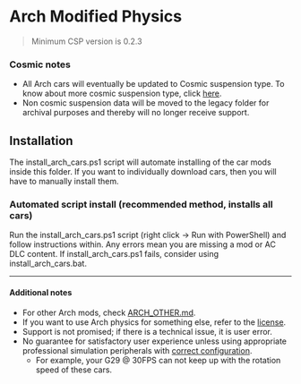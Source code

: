 # Arch Modified Physics
> Minimum CSP version is 0.2.3
### Cosmic notes
* All Arch cars will eventually be updated to Cosmic suspension type. To know about more cosmic suspension type, click [here](https://github.com/ac-custom-shaders-patch/acc-extension-config/wiki/Cars-%E2%80%93-Cosmic-Suspension "GitHub").
* Non cosmic suspension data will be moved to the legacy folder for archival purposes and thereby will no longer receive support.
## Installation
The install_arch_cars.ps1 script will automate installing of the car mods inside this folder. If you want to individually download cars, then you will have to manually install them.
### Automated script install (recommended method, installs all cars)
Run the install_arch_cars.ps1 script (right click -> Run with PowerShell) and follow instructions within. Any errors mean you are missing a mod or AC DLC content.
If install_arch_cars.ps1 fails, consider using install_arch_cars.bat.

___
#### Additional notes
* For other Arch mods, check [ARCH_OTHER.md](./ARCH_OTHER.md).
* If you want to use Arch physics for something else, refer to the [license](./LICENSE.md).
* Support is not promised; if there is a technical issue, it is user error.
* No guarantee for satisfactory user experience unless using appropriate professional simulation peripherals with [correct configuration](https://github.com/archibaldmilton/Girellu/wiki/AC-Startup-Guide#force-feedback-ffb). 
	- For example, your G29 @ 30FPS can not keep up with the rotation speed of these cars.
